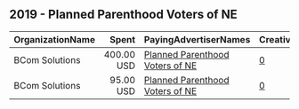 ## 2019 - Planned Parenthood Voters of NE 
|OrganizationName|Spent|PayingAdvertiserNames|CreativeUrls|Impressions|Genders|AgeBrackets|CountryCodes|BillingAddresses|CandidateBallotInformation|
|:---|---:|:---|:---|---:|:---|:---|:---|:---|:---|
|BCom Solutions|400.00 USD|[Planned Parenthood Voters of NE](2019/Planned_Parenthood_Voters_of_NE.md)|[0](https://www.snap.com/political-ads/asset/07f6cf42cd05c69b679ecfa05079dc5b61bf3b81a432f182272014517108e22d?mediaType=jpg)|124,691||18+|united states|"919 Central Ave,Auburn,68305,US"||
|BCom Solutions|95.00 USD|[Planned Parenthood Voters of NE](2019/Planned_Parenthood_Voters_of_NE.md)|[0](https://www.snap.com/political-ads/asset/ee63bde2424ccd579b5fdfb1f0a830ec70ba49aea5e90349ccf781103eb30dcb?mediaType=jpg)|27,718||18+|united states|"919 Central Ave,Auburn,68305,US"||
